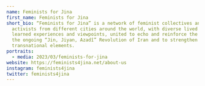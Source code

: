 ```yaml
---
name: Feminists for Jina
first_name: Feminists for Jina
short_bio: “Feminists for Jina” is a network of feminist collectives and
  activists from different cities around the world, with diverse lived and
  learned experiences and viewpoints, united to echo and reinforce the voice of
  the ongoing “Jin, Jiyan, Azadî” Revolution of Iran and to strengthen its
  transnational elements.
portraits:
  - media: 2023/03/feminists-for-jina
website: https://feminists4jina.net/about-us
instagram: feminists4jina
twitter: feminists4jina
---
```

